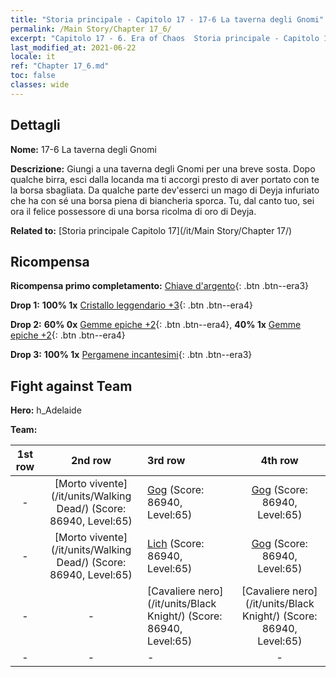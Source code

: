 ```yaml
---
title: "Storia principale - Capitolo 17 - 17-6 La taverna degli Gnomi"
permalink: /Main Story/Chapter 17_6/
excerpt: "Capitolo 17 - 6. Era of Chaos  Storia principale - Capitolo 17_6. 17-6 La taverna degli Gnomi"
last_modified_at: 2021-06-22
locale: it
ref: "Chapter 17_6.md"
toc: false
classes: wide
---
```


## Dettagli

 **Nome:** 17-6 La taverna degli Gnomi

 **Descrizione:** Giungi a una taverna degli Gnomi per una breve sosta. Dopo qualche birra, esci dalla locanda ma ti accorgi presto di aver portato con te la borsa sbagliata. Da qualche parte dev'esserci un mago di Deyja infuriato che ha con sé una borsa piena di biancheria sporca. Tu, dal canto tuo, sei ora il felice possessore di una borsa ricolma di oro di Deyja.

 **Related to:** [Storia principale Capitolo 17](/it/Main Story/Chapter 17/)

## Ricompensa

 **Ricompensa primo completamento:** [Chiave d'argento](/ItemsIT/con_693/){: .btn .btn--era3}

 **Drop 1:** **100% 1x** [Cristallo leggendario +3](/ItemsIT/mat_59/){: .btn .btn--era4}

 **Drop 2:** **60% 0x** [Gemme epiche +2](/ItemsIT/mat_51/){: .btn .btn--era4}, **40% 1x** [Gemme epiche +2](/ItemsIT/mat_51/){: .btn .btn--era4}

 **Drop 3:** **100% 1x** [Pergamene incantesimi](/ItemsIT/con_694/){: .btn .btn--era3}


## Fight against Team
 **Hero:** h_Adelaide

 **Team:**


  | 1st row | 2nd row | 3rd row | 4th row |
  |:----:|:----:|:----|:----:|
  | - | [Morto vivente](/it/units/Walking Dead/) (Score: 86940, Level:65)  | [Gog](/it/units/Gog/) (Score: 86940, Level:65)  | [Gog](/it/units/Gog/) (Score: 86940, Level:65)  |
  | - | [Morto vivente](/it/units/Walking Dead/) (Score: 86940, Level:65)  | [Lich](/it/units/Lich/) (Score: 86940, Level:65)  | [Gog](/it/units/Gog/) (Score: 86940, Level:65)  |
  | - | - | [Cavaliere nero](/it/units/Black Knight/) (Score: 86940, Level:65)  | [Cavaliere nero](/it/units/Black Knight/) (Score: 86940, Level:65)  |
  | - | - | - | - |


